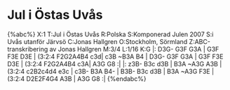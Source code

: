 # Jul i Östas Uvås

{%abc%}
X:1
T:Jul i Östas Uvås
R:Polska
S:Komponerad Julen 2007
S:i Uvås utanför Järvsö
C:Jonas Hallgren
O:Stockholm, Sörmland
Z:ABC-transkribering av Jonas Hallgren
M:3/4
L:1/16
K:G
|: D3G- G3F G3A | G3F F3E D3E | (3:2:4 F2G2A4B4 c3d| c3B ~B3A B4 |
   D3G- G3F G3A | G3F F3E D3E | (3:2:4 F2G2A4B4 c3A| A3G G8 :|
|: z3B- B3c d3B | B3A ~A3G A3B | (3:2:4 c2B2c4d4 e3c | c3B- B3A B4- |
   B3B- B3c d3B | B3A ~A3G F3E | (3:2:4 D2E2F4G4 A3B | A3G G8 :| 
{%endabc%}
